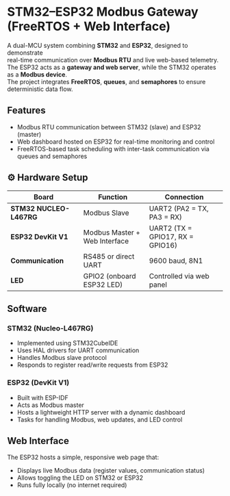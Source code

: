 # STM32–ESP32 Modbus Gateway (FreeRTOS + Web Interface)

A dual-MCU system combining **STM32** and **ESP32**, designed to demonstrate  
real-time communication over **Modbus RTU** and live web-based telemetry.  
The ESP32 acts as a **gateway and web server**, while the STM32 operates as a **Modbus device**.  
The project integrates **FreeRTOS**, **queues**, and **semaphores** to ensure deterministic data flow.

## Features

- Modbus RTU communication between STM32 (slave) and ESP32 (master)
- Web dashboard hosted on ESP32 for real-time monitoring and control  
- FreeRTOS-based task scheduling with inter-task communication via queues and semaphores  

## ⚙️ Hardware Setup

| Board | Function | Connection |
|--------|-----------|-------------|
| **STM32 NUCLEO-L467RG** | Modbus Slave | UART2 (PA2 = TX, PA3 = RX) |
| **ESP32 DevKit V1** | Modbus Master + Web Interface | UART2 (TX = GPIO17, RX = GPIO16) |
| **Communication** | RS485 or direct UART | 9600 baud, 8N1 |
| **LED** | GPIO2 (onboard ESP32 LED) | Controlled via web panel |

## Software

### STM32 (Nucleo-L467RG)
- Implemented using STM32CubeIDE
- Uses HAL drivers for UART communication  
- Handles Modbus slave protocol  
- Responds to register read/write requests from ESP32

### ESP32 (DevKit V1)
- Built with ESP-IDF
- Acts as Modbus master  
- Hosts a lightweight HTTP server with a dynamic dashboard   
- Tasks for handling Modbus, web updates, and LED control  

## Web Interface

The ESP32 hosts a simple, responsive web page that:
- Displays live Modbus data (register values, communication status)
- Allows toggling the LED on STM32 or ESP32
- Runs fully locally (no internet required)
